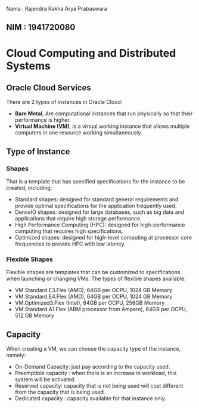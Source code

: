 Nama : Rajendra Rakha Arya Prabaswara

NIM  : 1941720080
---

# Cloud Computing and Distributed Systems
## Oracle Cloud Services

There are 2 types of instances in Oracle Cloud:

* **Bare Metal**, Are computational instances that run physically so that their performance is higher.
* **Virtual Machine (VM)**, is a virtual working instance that allows multiple computers
in one resource working simultaneously.

## Type of Instance
### Shapes

That is a template that has specified specifications for the instance to be created, including:
* Standard shapes: designed for standard general requirements and provide optimal specifications for the application
frequently used.
* DenseIO shapes: designed for large databases, such as big data and applications that require high storage performance.
* High Performance Computing (HPC): designed for high-performance computing that requires high specifications.
* Optimized shapes: designed for high-level computing at processor core frequencies to provide HPC with low latency.

### Flexible Shapes

Flexible shapes are templates that can be customized to specifications when launching or changing VMs.
The types of flexible shapes available:
* VM.Standard.E3.Flex (AMD), 64GB per OCPU, 1024 GB Memory
* VM.Standard.E4.Flex (AMD), 64GB per OCPU, 1024 GB Memory
* VM.Optimized3.Flex (Intel), 64GB per OCPU, 256GB Memory
* VM.Standard.A1.Flex (ARM processor from Ampere), 64GB per OCPU, 512 GB Memory

## Capacity

When creating a VM, we can choose the capacity type of the instance, namely:
* On-Demand Capacity: just pay according to the capacity used.
* Preemptible capacity : when there is an increase in workload, this system will be activated.
* Reserved capacity: capacity that is not being used will cost different from the capacity that is being used.
* Dedicated capacity : capacity available for that instance only.